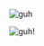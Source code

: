 ![guh](https://github-readme-stats.vercel.app/api?username=PhilippFors&show_icons=true&count_private=true&theme=dark)

![guh!](https://github-readme-stats.vercel.app/api/top-langs/?username=PhilippFors&layout=compact&theme=material-palenight)

